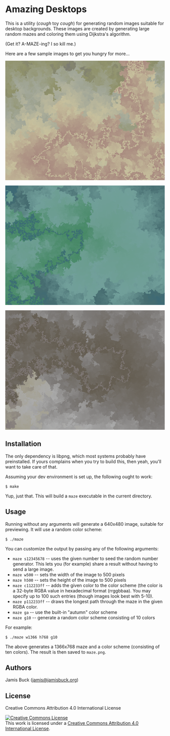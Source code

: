 # Amazing Desktops

This is a utility (*cough* toy *cough*) for generating random images
suitable for desktop backgrounds. These images are created by generating
large random mazes and coloring them using Dijkstra's algorithm.

(Get it? A-MAZE-ing? I so kill me.)

Here are a few sample images to get you hungry for more...

![Brush fire](samples/maze-01.png?raw=true "Brush fire")

![Under the sea](samples/maze-02.png?raw=true "Under the sea")

![Thunderclouds](samples/maze-03.png?raw=true "Thunderclouds")

## Installation

The only dependency is libpng, which most systems probably have
preinstalled. If yours complains when you try to build this, then yeah,
you'll want to take care of that.

Assuming your dev environment is set up, the following ought to work:

    $ make

Yup, just that. This will build a `maze` executable in the current
directory.


## Usage

Running without any arguments will generate a 640x480 image, suitable
for previewing. It will use a random color scheme:

    $ ./maze

You can customize the output by passing any of the following arguments:

* `maze s12345678` -- uses the given number to seed the random number
  generator. This lets you (for example) share a result without having
  to send a large image.
* `maze w500` -- sets the width of the image to 500 pixels
* `maze h500` -- sets the height of the image to 500 pixels
* `maze c112233ff` -- adds the given color to the color scheme (the color
  is a 32-byte RGBA value in hexadecimal format (rrggbbaa). You may
  specify up to 100 such entries (though images look best with 5-10).
* `maze p112233ff` -- draws the longest path through the maze in the
  given RGBA color.
* `maze ga` -- use the built-in "autumn" color scheme
* `maze g10` -- generate a random color scheme consisting of 10 colors

For example:

    $ ./maze w1366 h768 g10

The above generates a 1366x768 maze and a color scheme (consisting of
ten colors). The result is then saved to `maze.png`.


## Authors

Jamis Buck (jamis@jamisbuck.org)


## License

Creative Commons Attribution 4.0 International License

<a rel="license" href="http://creativecommons.org/licenses/by/4.0/"><img alt="Creative Commons License" style="border-width:0" src="https://i.creativecommons.org/l/by/4.0/88x31.png" /></a><br />This work is licensed under a <a rel="license" href="http://creativecommons.org/licenses/by/4.0/">Creative Commons Attribution 4.0 International License</a>.
